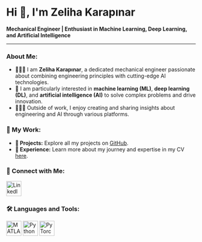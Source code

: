 # Hi 👋, I'm Zeliha Karapınar  

**Mechanical Engineer | Enthusiast in Machine Learning, Deep Learning, and Artificial Intelligence**  

---

### About Me:
- 👩🏻‍🔧 I am **Zeliha Karapınar**, a dedicated mechanical engineer passionate about combining engineering principles with cutting-edge AI technologies.
- 🤖 I am particularly interested in **machine learning (ML)**, **deep learning (DL)**, and **artificial intelligence (AI)** to solve complex problems and drive innovation.
- 👩🏻‍💻 Outside of work, I enjoy creating and sharing insights about engineering and AI through various platforms.



### 📂 My Work:
- **📂 Projects:** Explore all my projects on [GitHub](https://github.com/zelihakarapinar).
- **📜 Experience:** Learn more about my journey and expertise in my CV [here](ZelihaKarapinar_CV.pdf).

### 💼 Connect with Me:
<p align="left">
  <a href="https://www.linkedin.com/in/zeliha-h-karap%C4%B1nar-29434a198/" target="_blank">
    <img src="https://upload.wikimedia.org/wikipedia/commons/e/e9/Linkedin_icon.svg" alt="LinkedIn" width="40" height="40"/>
  </a>
</p>


### 🛠️ Languages and Tools:
<p align="left">
  <img src="https://upload.wikimedia.org/wikipedia/commons/2/21/Matlab_Logo.png" alt="MATLAB" width="40" height="40"/>
  <img src="https://upload.wikimedia.org/wikipedia/commons/c/c3/Python-logo-notext.svg" alt="Python" width="40" height="40"/>
  <img src="https://upload.wikimedia.org/wikipedia/commons/1/10/PyTorch_logo_icon.svg" alt="PyTorch" width="40" height="40"/>
</p>



